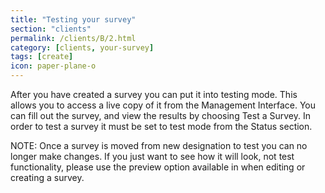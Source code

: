 ```yaml
---
title: "Testing your survey"
section: "clients"
permalink: /clients/B/2.html
category: [clients, your-survey]
tags: [create]
icon: paper-plane-o
---
```


After you have created a survey you can put it into testing mode. This allows you to access a live copy of it from the Management Interface. You can fill out the survey, and view the results by choosing Test a Survey. In order to test a survey it must be set to test mode from the Status section.

NOTE: Once a survey is moved from new designation to test you can no longer make changes. If you just want to see how it will look, not test functionality, please use the preview option available in when editing or creating a survey.
